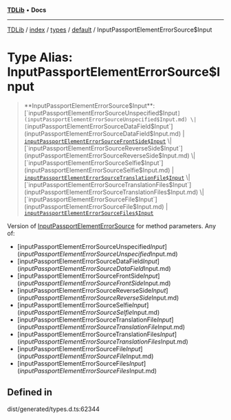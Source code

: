 [**TDLib**](../../../../../../README.md) • **Docs**

***

[TDLib](../../../../../../modules.md) / [index](../../../../../README.md) / [types](../../../README.md) / [default](../README.md) / InputPassportElementErrorSource$Input

# Type Alias: InputPassportElementErrorSource$Input

> **InputPassportElementErrorSource$Input**: [`inputPassportElementErrorSourceUnspecified$Input`](inputPassportElementErrorSourceUnspecified$Input.md) \| [`inputPassportElementErrorSourceDataField$Input`](inputPassportElementErrorSourceDataField$Input.md) \| [`inputPassportElementErrorSourceFrontSide$Input`](inputPassportElementErrorSourceFrontSide$Input.md) \| [`inputPassportElementErrorSourceReverseSide$Input`](inputPassportElementErrorSourceReverseSide$Input.md) \| [`inputPassportElementErrorSourceSelfie$Input`](inputPassportElementErrorSourceSelfie$Input.md) \| [`inputPassportElementErrorSourceTranslationFile$Input`](inputPassportElementErrorSourceTranslationFile$Input.md) \| [`inputPassportElementErrorSourceTranslationFiles$Input`](inputPassportElementErrorSourceTranslationFiles$Input.md) \| [`inputPassportElementErrorSourceFile$Input`](inputPassportElementErrorSourceFile$Input.md) \| [`inputPassportElementErrorSourceFiles$Input`](inputPassportElementErrorSourceFiles$Input.md)

Version of [InputPassportElementErrorSource](InputPassportElementErrorSource.md) for method parameters.
Any of:
- [inputPassportElementErrorSourceUnspecified$Input](inputPassportElementErrorSourceUnspecified$Input.md)
- [inputPassportElementErrorSourceDataField$Input](inputPassportElementErrorSourceDataField$Input.md)
- [inputPassportElementErrorSourceFrontSide$Input](inputPassportElementErrorSourceFrontSide$Input.md)
- [inputPassportElementErrorSourceReverseSide$Input](inputPassportElementErrorSourceReverseSide$Input.md)
- [inputPassportElementErrorSourceSelfie$Input](inputPassportElementErrorSourceSelfie$Input.md)
- [inputPassportElementErrorSourceTranslationFile$Input](inputPassportElementErrorSourceTranslationFile$Input.md)
- [inputPassportElementErrorSourceTranslationFiles$Input](inputPassportElementErrorSourceTranslationFiles$Input.md)
- [inputPassportElementErrorSourceFile$Input](inputPassportElementErrorSourceFile$Input.md)
- [inputPassportElementErrorSourceFiles$Input](inputPassportElementErrorSourceFiles$Input.md)

## Defined in

dist/generated/types.d.ts:62344
